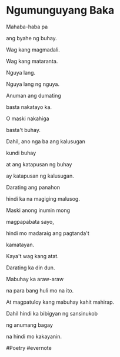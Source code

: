 # Ngumunguyang Baka

Mahaba-haba pa

ang byahe ng buhay.

Wag kang magmadali.

Wag kang mataranta.

Nguya lang.

Nguya lang ng nguya.

Anuman ang dumating

basta nakatayo ka.

O maski nakahiga

basta't buhay.

Dahil, ano nga ba ang kalusugan

kundi buhay

at ang katapusan ng buhay

ay katapusan ng kalusugan.

Darating ang panahon

hindi ka na magiging malusog.

Maski anong inumin mong

magpapabata sayo,

hindi mo madaraig ang pagtanda't

kamatayan.

Kaya't wag kang atat.

Darating ka din dun.

Mabuhay ka araw-araw

na para bang huli mo na ito.

At magpatuloy kang mabuhay kahit mahirap.

Dahil hindi ka bibigyan ng sansinukob

ng anumang bagay

na hindi mo kakayanin.

\#Poetry #evernote

